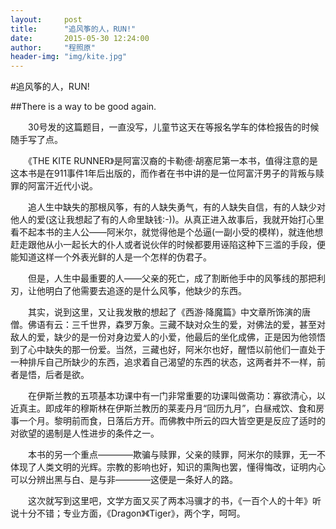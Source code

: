 ```yaml
---
layout:     post
title:      "追风筝的人，RUN!"
date:       2015-05-30 12:24:00
author:     "程照原"
header-img: "img/kite.jpg"
---
```

#追风筝的人，RUN!

##There is a way to be good again.

　　30号发的这篇题目，一直没写，儿童节这天在等报名学车的体检报告的时候随手写了点。

　　《THE KITE RUNNER》是阿富汉裔的卡勒德·胡塞尼第一本书，值得注意的是这本书是在911事件1年后出版的，而作者在书中讲的是一位阿富汗男子的背叛与赎罪的阿富汗近代小说。

　　追人生中缺失的那根风筝，有的人缺失勇气，有的人缺失自信，有的人缺少对他人的爱(这让我想起了有的人命里缺钱:-))。从真正进入故事后，我就开始打心里看不起本书的主人公——阿米尔，就觉得他是个怂逼(一副小受的模样)，就连他想赶走跟他从小一起长大的仆人或者说伙伴的时候都要用诬陷这种下三滥的手段，便能知道这样一个外表光鲜的人是一个怎样的伪君子。

　　但是，人生中最重要的人——父亲的死亡，成了割断他手中的风筝线的那把利刃，让他明白了他需要去追逐的是什么风筝，他缺少的东西。

　　其实，说到这里，又让我发散的想起了《西游·降魔篇》中文章所饰演的唐僧。佛语有云：三千世界，森罗万象。三藏不缺对众生的爱，对佛法的爱，甚至对敌人的爱，缺少的是一份对身边爱人的小爱，他最后的坐化成佛，正是因为他领悟到了心中缺失的那一份爱。当然，三藏也好，阿米尔也好，醒悟以前他们一直处于一种排斥自己所缺少的东西，追求着自己渴望的东西的状态，这两者并不一样，前者是悟，后者是欲。

　　在伊斯兰教的五项基本功课中有一门非常重要的功课叫做斋功：寡欲清心，以近真主。即成年的穆斯林在伊斯兰教历的莱麦丹月“回历九月”，白昼戒饮、食和房事一个月。黎明前而食，日落后方开。而佛教中所云的四大皆空更是反应了适时的对欲望的遏制是人性进步的条件之一。

　　本书的另一个重点————欺骗与赎罪，父亲的赎罪，阿米尔的赎罪，无一不体现了人类文明的光辉。宗教的影响也好，知识的熏陶也罢，懂得悔改，证明内心可以分辨出黑与白、是与非————这便是一条好人的路。

　　这次就写到这里吧，文学方面又买了两本冯骥才的书，《一百个人的十年》听说十分不错；专业方面，《Dragon》《Tiger》，两个字，呵呵。
